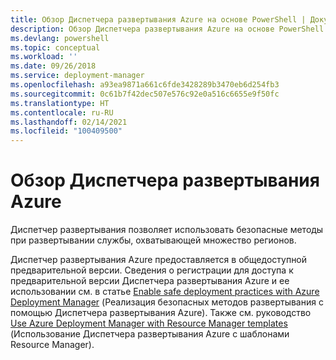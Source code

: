 ```yaml
---
title: Обзор Диспетчера развертывания Azure на основе PowerShell | Документация Майкрософт
description: Обзор Диспетчера развертывания Azure на основе PowerShell со ссылками на сведения об установке и конфигурации.
ms.devlang: powershell
ms.topic: conceptual
ms.workload: ''
ms.date: 09/26/2018
ms.service: deployment-manager
ms.openlocfilehash: a93ea9871a661c6fde3428289b3470eb6d254fb3
ms.sourcegitcommit: 0c61b7f42dec507e576c92e0a516c6655e9f50fc
ms.translationtype: HT
ms.contentlocale: ru-RU
ms.lasthandoff: 02/14/2021
ms.locfileid: "100409500"
---
```

# <a name="overview-of-azure-deployment-manager"></a>Обзор Диспетчера развертывания Azure

Диспетчер развертывания позволяет использовать безопасные методы при развертывании службы, охватывающей множество регионов.

Диспетчер развертывания Azure предоставляется в общедоступной предварительной версии. Сведения о регистрации для доступа к предварительной версии Диспетчера развертывания Azure и ее использовании см. в статье [Enable safe deployment practices with Azure Deployment Manager](/azure/azure-resource-manager/deployment-manager-overview) (Реализация безопасных методов развертывания с помощью Диспетчера развертывания Azure). Также см. руководство [Use Azure Deployment Manager with Resource Manager templates](/azure/azure-resource-manager/deployment-manager-tutorial) (Использование Диспетчера развертывания Azure с шаблонами Resource Manager).